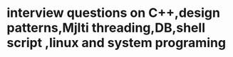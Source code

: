 # interview questions on C++,design patterns,Mjlti threading,DB,shell script ,linux and system programing
